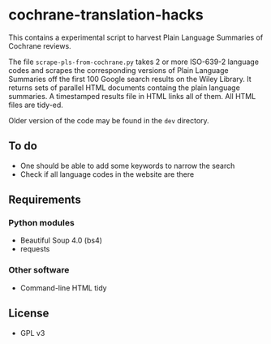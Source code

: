 # cochrane-translation-hacks

This contains a experimental script to harvest Plain Language Summaries of Cochrane reviews.

The file `scrape-pls-from-cochrane.py` takes 2 or more ISO-639-2 language codes and scrapes the corresponding versions of Plain Language Summaries off the first 100 Google search results on the Wiley Library. It returns sets of parallel HTML documents containg the plain language summaries. A timestamped results file in HTML links all of them. All HTML files are tidy-ed. 

Older version of the code may be found in the `dev` directory.

## To do

* One should be able to add some keywords to narrow the search
* Check if all language codes in the website are there

## Requirements

### Python modules

* Beautiful Soup 4.0 (bs4)
* requests 

### Other software

* Command-line HTML tidy

## License

* GPL v3

